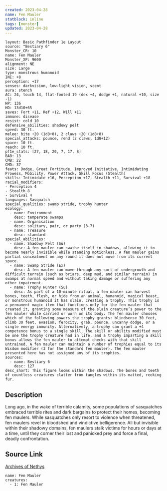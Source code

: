 ```yaml
---
created: 2023-04-28
name: Fen Mauler
statblock: inline
tags: [monster]
updated: 2023-04-28
---
```

```statblock
layout: Basic Pathfinder 1e Layout
source: "Bestiary 6"
Monster_CR: 10
name: Fen Mauler
Monster_XP: 9600
alignment: NE
size: Large
type: monstrous humanoid
INI: +8
perception: +17
senses: darkvision, low-light vision, scent
aura: stench
AC: 24, touch 14, flat-footed 19 (dex +4, dodge +1, natural +10, size -1)
HP: 136
HD: 13d10+65
saves: Fort +11, Ref +12, Will +11
immune: disease
resist: cold 10
defensive_abilities: shadowy pelt
speed: 30 ft.
melee: bite +20 (1d8+8), 2 claws +20 (1d8+8)
special_attacks: pounce, rend (2 claws, 1d8+12)
space: 10 ft.
reach: 10 ft.
pf1e_stats: [27, 18, 20, 7, 17, 8]
BAB: 13
CMB: 22
CMD: 37
feats: Dodge, Great Fortitude, Improved Initiative, Intimidating Prowess, Mobility, Power Attack, Skill Focus (Stealth)
skills: Intimidate +16, Perception +17, Stealth +11, Survival +18
racial_modifiers:
- Perception 4
- Stealth 8
- Survival 4
languages: Sasquatch
special_qualities: swamp stride, trophy hunter
ecology:
  - name: Environment
    desc: temperate swamps
  - name: Organisation
    desc: solitary, pair, or party (3-7)
  - name: Treasure
    desc: standard
special_abilities:
  - name: Shadowy Pelt (Su)
    desc: A fen mauler can swathe itself in shadows, allowing it to become nearly invisible while standing motionless. A fen mauler gains partial concealment on any round it does not move from its current space.
  - name: Swamp Stride (Ex)
    desc: A fen mauler can move through any sort of undergrowth and difficult terrain (such as briars, deep mud, and similar terrain) in swamps at normal speed and without taking damage or suffering any other impairment.
  - name: Trophy Hunter (Su)
    desc: As part of a 10-minute ritual, a fen mauler can harvest bones, teeth, flesh, or hide from an animal, humanoid, magical beast, or monstrous humanoid it has slain, creating a trophy. This trophy is a permanent magic item that functions only for the fen mauler that created it, granting some measure of the slain creature’s power to the fen mauler while carried or worn on its body. The fen mauler chooses which of the following powers the trophy grants: blindsense 30 feet, climb 30 feet, evasion, ferocity, grab, pounce, uncanny dodge, or a single energy immunity. Alternatively, a trophy can grant a +4 competence bonus to a single skill. The skill or ability modified must be one the trophy creature had in life, and a trophy imparting a skill bonus allows the fen mauler to attempt checks with that skill untrained. A fen mauler can maintain a number of trophies equal to its Wisdom modifier (3 for the standard fen mauler). The fen mauler presented here has not assigned any of its trophies.
sources:
  - name: Bestiary 6
    desc: 127
desc_short: This figure looms within the shadows. The bones and teeth of countless creatures clatter from tangles within its matted, reeking fur.
```
## Description
Long ago, in the wake of terrible calamity, some populations of sasquatches embraced terrible rites and dark bargains to protect their homes, becoming fen maulers. While sasquatches only resort to violence when threatened, fen maulers revel in bloodshed and vindictive belligerence. All but invisible within their shadowy domains, fen maulers stalk victims for hours or days at a time, until they corner their lost and panicked prey and force a final, deadly confrontation.
## Source Link
[Archives of Nethys](https://aonprd.com/MonsterDisplay.aspx?ItemName=Fen%20Mauler)
```encounter-table
name: Fen Mauler
creatures:
  - 1: Fen Mauler
```
